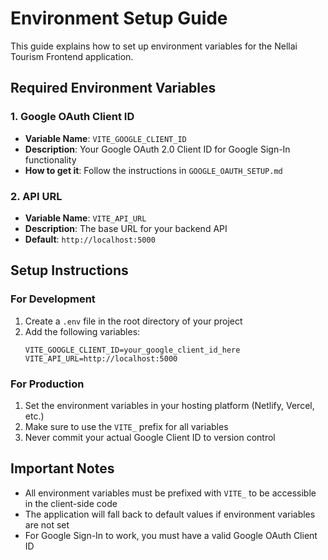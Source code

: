 # Environment Setup Guide

This guide explains how to set up environment variables for the Nellai Tourism Frontend application.

## Required Environment Variables

### 1. Google OAuth Client ID
- **Variable Name**: `VITE_GOOGLE_CLIENT_ID`
- **Description**: Your Google OAuth 2.0 Client ID for Google Sign-In functionality
- **How to get it**: Follow the instructions in `GOOGLE_OAUTH_SETUP.md`

### 2. API URL
- **Variable Name**: `VITE_API_URL`
- **Description**: The base URL for your backend API
- **Default**: `http://localhost:5000`

## Setup Instructions

### For Development
1. Create a `.env` file in the root directory of your project
2. Add the following variables:
   ```
   VITE_GOOGLE_CLIENT_ID=your_google_client_id_here
   VITE_API_URL=http://localhost:5000
   ```

### For Production
1. Set the environment variables in your hosting platform (Netlify, Vercel, etc.)
2. Make sure to use the `VITE_` prefix for all variables
3. Never commit your actual Google Client ID to version control

## Important Notes
- All environment variables must be prefixed with `VITE_` to be accessible in the client-side code
- The application will fall back to default values if environment variables are not set
- For Google Sign-In to work, you must have a valid Google OAuth Client ID 